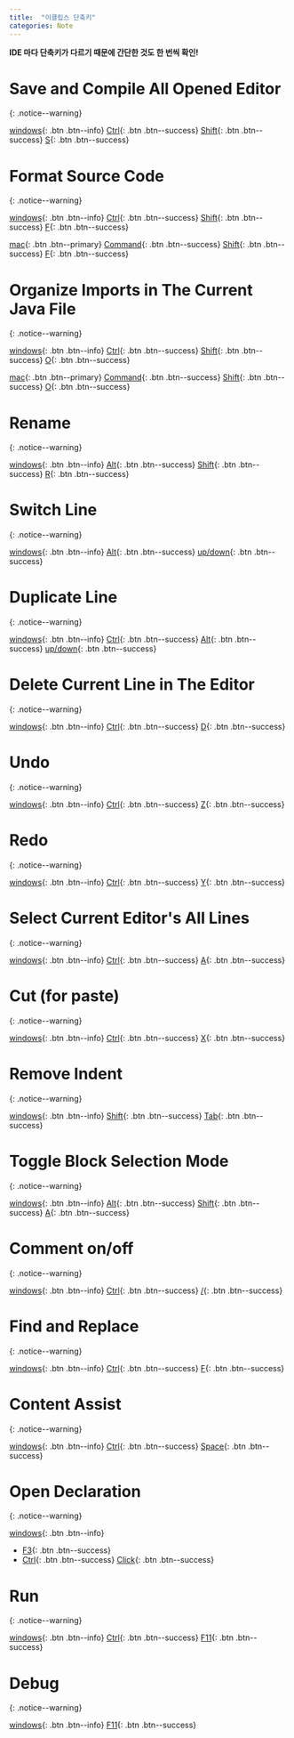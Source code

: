 ```yaml
---
title:  "이클립스 단축키"
categories: Note
---
```


**IDE 마다 단축키가 다르기 때문에 간단한 것도 한 번씩 확인!**

# Save and Compile All Opened Editor
{: .notice--warning}

[windows](){: .btn .btn--info}
[Ctrl](){: .btn .btn--success}
[Shift](){: .btn .btn--success} 
[S](){: .btn .btn--success}

# Format Source Code
{: .notice--warning}

[windows](){: .btn .btn--info}
[Ctrl](){: .btn .btn--success}
[Shift](){: .btn .btn--success} 
[F](){: .btn .btn--success}

[mac](){: .btn .btn--primary}
[Command](){: .btn .btn--success}
[Shift](){: .btn .btn--success}
[F](){: .btn .btn--success}

# Organize Imports in The Current Java File
{: .notice--warning}

[windows](){: .btn .btn--info}
[Ctrl](){: .btn .btn--success}
[Shift](){: .btn .btn--success} 
[O](){: .btn .btn--success}

[mac](){: .btn .btn--primary}
[Command](){: .btn .btn--success}
[Shift](){: .btn .btn--success}
[O](){: .btn .btn--success}

# Rename
{: .notice--warning}

[windows](){: .btn .btn--info}
[Alt](){: .btn .btn--success}
[Shift](){: .btn .btn--success} 
[R](){: .btn .btn--success}

# Switch Line
{: .notice--warning}

[windows](){: .btn .btn--info}
[Alt](){: .btn .btn--success} 
[up/down](){: .btn .btn--success}

# Duplicate Line
{: .notice--warning}

[windows](){: .btn .btn--info}
[Ctrl](){: .btn .btn--success}
[Alt](){: .btn .btn--success} 
[up/down](){: .btn .btn--success}

# Delete Current Line in The Editor
{: .notice--warning}

[windows](){: .btn .btn--info}
[Ctrl](){: .btn .btn--success}
[D](){: .btn .btn--success} 

# Undo
{: .notice--warning}

[windows](){: .btn .btn--info}
[Ctrl](){: .btn .btn--success}
[Z](){: .btn .btn--success} 

# Redo
{: .notice--warning}

[windows](){: .btn .btn--info}
[Ctrl](){: .btn .btn--success}
[Y](){: .btn .btn--success} 

# Select Current Editor's All Lines
{: .notice--warning}

[windows](){: .btn .btn--info}
[Ctrl](){: .btn .btn--success}
[A](){: .btn .btn--success} 

# Cut (for paste)
{: .notice--warning}

[windows](){: .btn .btn--info}
[Ctrl](){: .btn .btn--success}
[X](){: .btn .btn--success} 

# Remove Indent
{: .notice--warning}

[windows](){: .btn .btn--info}
[Shift](){: .btn .btn--success}
[Tab](){: .btn .btn--success} 

# Toggle Block Selection Mode
{: .notice--warning}

[windows](){: .btn .btn--info}
[Alt](){: .btn .btn--success}
[Shift](){: .btn .btn--success}
[A](){: .btn .btn--success} 

# Comment on/off
{: .notice--warning}

[windows](){: .btn .btn--info}
[Ctrl](){: .btn .btn--success}
[/](){: .btn .btn--success} 

# Find and Replace
{: .notice--warning}

[windows](){: .btn .btn--info}
[Ctrl](){: .btn .btn--success}
[F](){: .btn .btn--success} 

# Content Assist
{: .notice--warning}

[windows](){: .btn .btn--info}
[Ctrl](){: .btn .btn--success}
[Space](){: .btn .btn--success} 

# Open Declaration
{: .notice--warning}

[windows](){: .btn .btn--info}
- [F3](){: .btn .btn--success}
- [Ctrl](){: .btn .btn--success}
[Click](){: .btn .btn--success}

# Run
{: .notice--warning}

[windows](){: .btn .btn--info}
[Ctrl](){: .btn .btn--success}
[F11](){: .btn .btn--success} 

# Debug
{: .notice--warning}

[windows](){: .btn .btn--info}
[F11](){: .btn .btn--success} 
